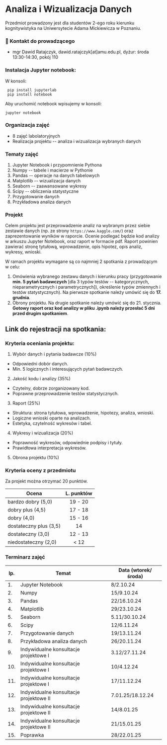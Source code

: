 # Analiza i Wizualizacja Danych

Przedmiot prowadzony jest dla studentów 2-ego roku kierunku kognitywistyka na Uniwersytecie Adama Mickiewicza w Poznaniu.

### :e-mail: Kontakt do prowadzącego

 * mgr Dawid Ratajczyk, dawid.ratajczyk[at]amu.edu.pl, dyżur: środa 13:30-14:30, pokój 110

### Instalacja Jupyter notebook:
W konsoli:
```
 pip install jupyterlab
 pip install notebook
```
Aby uruchomić notebook wpisujemy w konsoli:
```
jupyter notebook
```

### Organizacja zajęć 

* 8 zajęć labolatoryjnych 
* Realizacja projektu -- analiza i wizualizacja wybranych danych

### Tematy zajęć

1. Jupyter Notebook i przypomnienie Pythona
2. Numpy -- tabele i macierze w Pythonie
3. Pandas -- operacje na danych tabelowych
4. Matplotlib -- wizualizacja danych
5. Seaborn -- zaawansowane wykresy
6. Scipy -- obliczenia statystyczne
7. Przygotowanie danych
8. Przykładowa analiza danych

### Projekt

Celem projektu jest przeprowadzenie analiz na wybranym przez siebie zestawie danych (np. ze strony `https://www.kaggle.com/`) oraz zaprezentowanie wyników w raporcie. Ocenie podlegać będzie kod analizy w arkuszu Jupyter Notebook, oraz raport w formacie pdf. Raport powinien zawierać stronę tytułową, wprowadzenie, opis hipotez, opis analiz, wykresy, wnioski. 

W ramach projektu wymagane są co najmniej 2 spotkania z prowadzącym w celu:
1. Omówienia wybranego zestawu danych i kierunku pracy (przygotowanie **min. 5 pytań badawczych** [dla 3 typów testów -- kategorycznych, nieparametrycznych i parametrycznych]), określenie typów zmiennych i testów statystycznych). Na pierwsze spotkanie należy umówić się do **17. grudnia**. 
2. Obrony projektu. Na drugie spotkanie należy umówić się do 21. stycznia. **Gotowy raport oraz kod analizy w pliku .ipynb należy przesłać 5 dni przed drugim spotkaniem**.


Link do rejestracji na spotkania: 
-

### Kryteria oceniania projektu:
1. Wybór danych i pytania badawcze (10%)
 * Odpowiedni dobór danych.
 * Min. 5 logicznych i interesujących pytań badawczych. 
2. Jakość kodu i analizy (35%)
 * Czytelny, dobrze zorganizowany kod.
 * Poprawne przeprowadzenie testów statystycznych.
3. Raport (25%)
 * Struktura: strona tytułowa, wprowadzenie, hipotezy, analiza, wnioski.
 * Logiczne wnioski oparte na analizach.
 * Estetyka, czytelność wykresów i tabel.
4. Wykresy i wizualizacja (20%)
 * Poprawność wykresów, odpowiednie podpisy i tytuły.
 * Prawidłowa interpretacja wykresów.
5. Obrona projektu (10%)

### Kryteria oceny z przedmiotu

Za projekt można otrzymać 20 punktów. 

| Ocena | L. punktów |
|------------------------|:---------:|
| bardzo dobry (5,0)     | 19 - 20    |
| dobry plus (4,5)       | 17 - 18 |
| dobry (4,0)            |  15 - 16  |
| dostateczny plus (3,5) | 14 |
| dostateczny (3,0)      | 12 - 13 |
| niedostateczny (2,0)   | < 12   |


### Terminarz zajęć
| lp. | Temat | Data (wtorek/środa) |
| --- |	------- | ----- |
|1.|	Jupyter Notebook | 8/2.10.24	|	
|2.|	Numpy	| 15/9.10.24 |
|3.|	Pandas	| 22/16.10.24 |	
|4.|	Matplotlib	| 29/23.10.24 |
|5.|	Seaborn | 5.11/30.10.24 |
|6.|	Scipy	| 12/6.11.24 |
|7.| Przygotowanie danych | 19/13.11.24 |
|8.|	Przykładowa analiza danych	| 26/20.11.24 |
|9.| Indywidualne konsultacje projektowe I	| 3.12/27.11.24 |
|10.|	Indywidualne konsultacje projektowe I	| 10/4.12.24 |
|11.|	Indywidualne konsultacje projektowe I	| 17/11.12.24 |	
|12.|	Indywidualne konsultacje projektowe II	| 7.01.25/18.12.24 |	
|13.|	Indywidualne konsultacje projektowe II	| 14/8.01.25 |
|14.|	Indywidualne konsultacje projektowe II	| 21/15.01.25 |	
|15.|	Poprawka	| 28/22.01.25 |	

